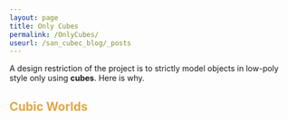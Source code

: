 ```yaml
---
layout: page
title: Only Cubes
permalink: /OnlyCubes/
useurl: /san_cubec_blog/_posts
---
```


A design restriction of the project is to strictly model objects in low-poly style only using **cubes**. Here is why.

## <span style = "color:#e1a846">Cubic Worlds</span>